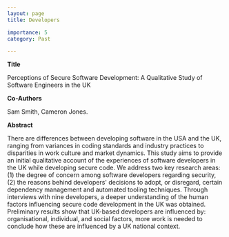 ```yaml
---
layout: page
title: Developers

importance: 5
category: Past

---
```


__Title__

Perceptions of Secure Software Development: A Qualitative Study of Software Engineers in the UK

__Co-Authors__ 

Sam Smith, Cameron Jones.

__Abstract__

There are differences between developing software in the USA and the UK, ranging from variances in coding standards and industry practices to disparities in work culture and market dynamics. This study aims to provide an initial qualitative account of the experiences of software developers in the UK while developing secure code. We address two key research areas: (1) the degree of concern among software developers regarding security, (2) the reasons behind developers' decisions to adopt, or disregard, certain dependency management and automated tooling techniques. Through interviews with nine developers, a deeper understanding of the human factors influencing secure code development in the UK was obtained. Preliminary results show that UK-based developers are influenced by: organisational, individual, and social factors, more work is needed to conclude how these are influenced by a UK national context. 


